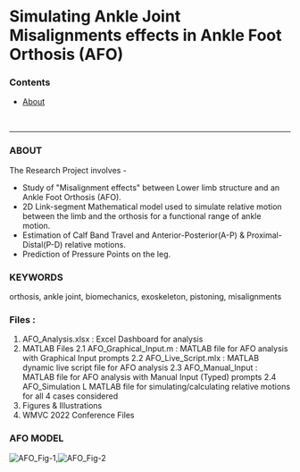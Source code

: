 # Simulating Ankle Joint Misalignments effects in Ankle Foot Orthosis (AFO)

### Contents
<a name="custom_anchor_name"></a>
- [About](#customer_anchor_name)

<br>
<hr>

### ABOUT
The Research Project involves -
- Study of "Misalignment effects" between Lower limb structure and an Ankle Foot Orthosis (AFO).
- 2D Link-segment Mathematical model used to simulate relative motion between the limb and the orthosis for a functional range of ankle motion.
- Estimation of Calf Band Travel and Anterior-Posterior(A-P) & Proximal-Distal(P-D) relative motions.
- Prediction of Pressure Points on the leg.


### KEYWORDS
orthosis, ankle joint, biomechanics, exoskeleton, pistoning, misalignments


### Files :
  1. AFO_Analysis.xlsx : Excel Dashboard for analysis
  2. MATLAB Files
    2.1 AFO_Graphical_Input.m : MATLAB file for AFO analysis with Graphical Input prompts
    2.2 AFO_Live_Script.mlx : MATLAB dynamic live script file for AFO analysis
    2.3 AFO_Manual_Input : MATLAB file for AFO analysis with Manual Input (Typed) prompts
    2.4 AFO_Simulation L MATLAB file for simulating/calculating relative motions for all 4 cases considered
  3. Figures & Illustrations
  4. WMVC 2022 Conference Files


### AFO MODEL

![AFO_Fig-1](https://user-images.githubusercontent.com/68963724/138946187-09946738-4ff6-48e0-8cc5-094755dd7974.png),![AFO_Fig-2](https://user-images.githubusercontent.com/68963724/138946193-29d999e5-6663-453d-8f61-eb8bb62f966f.png)

